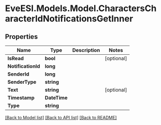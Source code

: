 # EveESI.Models.Model.CharactersCharacterIdNotificationsGetInner

## Properties

Name | Type | Description | Notes
------------ | ------------- | ------------- | -------------
**IsRead** | **bool** |  | [optional] 
**NotificationId** | **long** |  | 
**SenderId** | **long** |  | 
**SenderType** | **string** |  | 
**Text** | **string** |  | [optional] 
**Timestamp** | **DateTime** |  | 
**Type** | **string** |  | 

[[Back to Model list]](../README.md#documentation-for-models) [[Back to API list]](../README.md#documentation-for-api-endpoints) [[Back to README]](../README.md)

